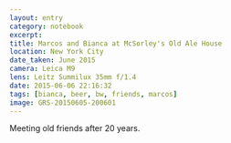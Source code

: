 ```yaml
--- 
layout: entry
category: notebook
excerpt:
title: Marcos and Bianca at McSorley's Old Ale House
location: New York City
date_taken: June 2015
camera: Leica M9
lens: Leitz Summilux 35mm f/1.4
date: 2015-06-06 22:16:32
tags: [bianca, beer, bw, friends, marcos]
image: GRS-20150605-200601
---
```

Meeting old friends after 20 years.